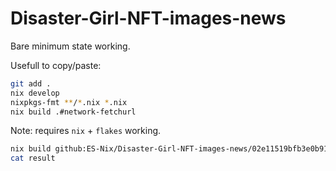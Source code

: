 # Disaster-Girl-NFT-images-news


Bare minimum state working.

Usefull to copy/paste:
```bash
git add .
nix develop
nixpkgs-fmt **/*.nix *.nix
nix build .#network-fetchurl
```


Note: requires `nix` + `flakes` working.
```bash
nix build github:ES-Nix/Disaster-Girl-NFT-images-news/02e11519bfb3e0b91df7265eea2452f01fafa18a#network-fetchurl
cat result
```
